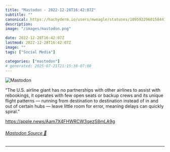 ```yaml
---
title: "Mastodon - 2022-12-28T16:42:07Z"
subtitle: ""
canonical: https://hachyderm.io/users/mweagle/statuses/109592296015844131
description:
image: "/images/mastodon.png"

date: 2022-12-28T16:42:07Z
lastmod: 2022-12-28T16:42:07Z
image: ""
tags: ["Social Media"]

categories: ["mastodon"]
# generated: 2025-07-21T21:15:38-07:00
---
```

![Mastodon](/images/mastodon.png)

<p>“The U.S. airline giant has no partnerships with other airlines to assist with rebookings, it operates with few open seats or backup crews and its unique flight patterns — running from destination to destination instead of in and out of certain hubs — leave little room for error, meaning delays can quickly spiral.”</p><p><a href="https://apple.news/Aam7X4FHWRCW3qezS8mLA9g" target="_blank" rel="nofollow noopener noreferrer" translate="no"><span class="invisible">https://</span><span class="ellipsis">apple.news/Aam7X4FHWRCW3qezS8m</span><span class="invisible">LA9g</span></a></p>


###### [Mastodon Source 🐘](https://hachyderm.io/@mweagle/109592296015844131)

___
